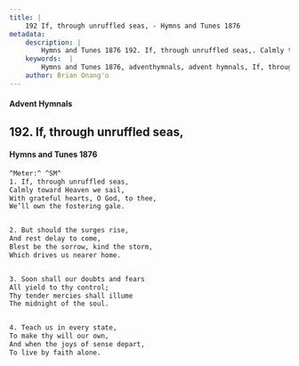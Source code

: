 ```yaml
---
title: |
    192 If, through unruffled seas, - Hymns and Tunes 1876
metadata:
    description: |
        Hymns and Tunes 1876 192. If, through unruffled seas,. Calmly toward Heaven we sail, With grateful hearts, O God, to thee, We’ll own the fostering gale. 
    keywords:  |
        Hymns and Tunes 1876, adventhymnals, advent hymnals, If, through unruffled seas,, Calmly toward Heaven we sail,, 
    author: Brian Onang'o
---
```


#### Advent Hymnals
## 192. If, through unruffled seas,
####  Hymns and Tunes 1876

```txt
^Meter:^ ^SM^
1. If, through unruffled seas,
Calmly toward Heaven we sail,
With grateful hearts, O God, to thee,
We’ll own the fostering gale.


2. But should the surges rise,
And rest delay to come,
Blest be the sorrow, kind the storm,
Which drives us nearer home.


3. Soon shall our doubts and fears
All yield to thy control;
Thy tender mercies shall illume
The midnight of the soul.


4. Teach us in every state,
To make thy will our own,
And when the joys of sense depart,
To live by faith alone.
```